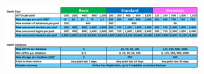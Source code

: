 ![Servicenivåer för elastiska pooler](./media/sql-database-service-tiers-table-elastic-db-pools/sql-database-service-tiers-table-elastic-db-pools.png) 


<!--HONumber=Jun16_HO2-->


